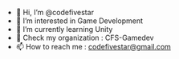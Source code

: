 - 👋 Hi, I’m @codefivestar
- 👀 I’m interested in Game Development
- 🌱 I’m currently learning Unity
- 💞️ Check my organization : CFS-Gamedev
- 📫 How to reach me : codefivestar@gmail.com

<!---
codefivestar/codefivestar is a ✨ special ✨ repository because its `README.md` (this file) appears on your GitHub profile.
You can click the Preview link to take a look at your changes.
--->
